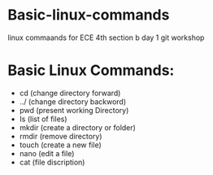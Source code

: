 # Basic-linux-commands
linux commaands for ECE 4th section b day 1 git workshop
# Basic Linux Commands:
- cd (change directory forward)
- ../ (change directory backword)
- pwd (present working Directory)
- Is (list of files)
- mkdir (create a directory or folder)
- rmdir (remove directory)
- touch (create a new file)
- nano (edit a file)
- cat (file discription)
